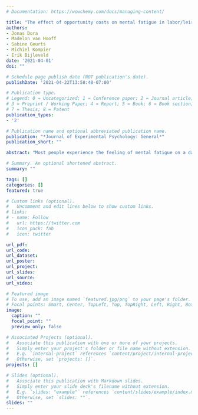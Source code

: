 ```yaml
---
# Documentation: https://wowchemy.com/docs/managing-content/

title: "The effect of opportunity costs on mental fatigue in labor/leisure tradeoffs"
authors: 
- Jonas Dora
- Madelon van Hooff
- Sabine Geurts
- Michiel Kompier
- Erik Bijleveld
date: '2021-04-01'
doi: ""

# Schedule page publish date (NOT publication's date).
publishDate: '2021-04-22T13:58:48-07:00'

# Publication type.
# Legend: 0 = Uncategorized; 1 = Conference paper; 2 = Journal article;
# 3 = Preprint / Working Paper; 4 = Report; 5 = Book; 6 = Book section;
# 7 = Thesis; 8 = Patent
publication_types: 
- '2'

# Publication name and optional abbreviated publication name.
publication: "*Journal of Experimental Psychology: General*"
publication_short: ""

abstract: "Most people experience the feeling of mental fatigue on a daily basis. Previous research shows that mental fatigue impacts information processing and decision making. However, the proximal causes of mental fatigue are not yet well understood. In this research, we test the opportunity cost model of mental fatigue, which proposes that people become more fatigued when the next-best alternative to the current task is higher in value. In four preregistered experiments (total N = 430), participants repeatedly reported their current level of fatigue and chose to perform a paid labor task vs an unpaid leisure task. In Study 1, all participants were offered the same labor/leisure choice. In Studies 2 and 3, we manipulated the opportunity costs of a labor task by varying the value of an alternative leisure task. In Study 4, we manipulated the opportunity costs of a labor task by varying the value of that labor task. In all studies, we found that people were more likely to choose for leisure as they became more fatigued. In Studies 2–4, we did not find that the manipulated leisure value influenced the amount of fatigue participants experienced nor the likelihood to choose for leisure. However, in exploratory analyses, in all studies, we found that participants who reported to value the leisure task more, got more fatigued during labor and less fatigued during leisure. Collectively, these results provide cautious support for the opportunity cost model, but they also show that cost-benefit analyses relating to labor and leisure tasks are fleeting."

# Summary. An optional shortened abstract.
summary: ""

tags: []
categories: []
featured: true

# Custom links (optional).
#   Uncomment and edit lines below to show custom links.
# links:
# - name: Follow
#   url: https://twitter.com
#   icon_pack: fab
#   icon: twitter

url_pdf:
url_code:
url_dataset:
url_poster:
url_project:
url_slides:
url_source:
url_video:

# Featured image
# To use, add an image named `featured.jpg/png` to your page's folder. 
# Focal points: Smart, Center, TopLeft, Top, TopRight, Left, Right, BottomLeft, Bottom, BottomRight.
image:
  caption: ""
  focal_point: ""
  preview_only: false

# Associated Projects (optional).
#   Associate this publication with one or more of your projects.
#   Simply enter your project's folder or file name without extension.
#   E.g. `internal-project` references `content/project/internal-project/index.md`.
#   Otherwise, set `projects: []`.
projects: []

# Slides (optional).
#   Associate this publication with Markdown slides.
#   Simply enter your slide deck's filename without extension.
#   E.g. `slides: "example"` references `content/slides/example/index.md`.
#   Otherwise, set `slides: ""`.
slides: ""
---
```

